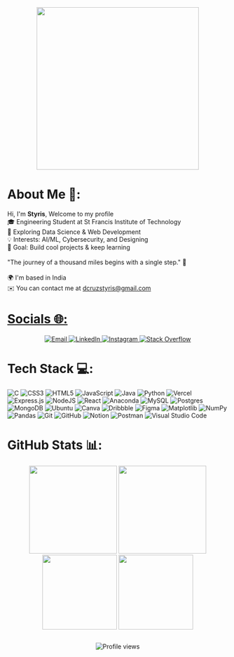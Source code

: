<div align="center">
  <img height="370" src="https://i.pinimg.com/736x/6c/d0/c6/6cd0c6f8669d70bcce1604e9216a3ee3.jpg"  />
</div>

# About Me 💫:
Hi, I'm **Styris**, Welcome to my profile <br>🎓 Engineering Student at St Francis Institute of Technology <br> 🚀 Exploring Data Science & Web Development<br>💡 Interests: AI/ML, Cybersecurity, and Designing<br>🎯 Goal: Build cool projects & keep learning<br><br>"The journey of a thousand miles begins with a single step." 🚀<br><br>🌍  I'm based in India<br>✉️  You can contact me at dcruzstyris@gmail.com <a href="mailto:dcruzstyris@gmail.com" target="_blank">

# Socials 🌐:
<div align="center">
   <a href="mailto:dcruzstyris@gmail.com" target="_blank">
    <img src="https://img.shields.io/badge/Email-D14836?style=for-the-badge&logo=gmail&logoColor=white&height=40" alt="Email"/>
  </a>
  <a href="https://linkedin.com/in/styris-dcruz-057014237" target="_blank">
    <img src="https://img.shields.io/badge/LinkedIn-0077B5?style=for-the-badge&logo=linkedin&logoColor=white&height=40" alt="LinkedIn"/>
  </a>
  <a href="https://instagram.com/styris.dcruz" target="_blank">
    <img src="https://img.shields.io/badge/Instagram-%23E4405F.svg?style=for-the-badge&logo=Instagram&logoColor=white&height=40" alt="Instagram"/>
  </a>
  <a href="https://stackoverflow.com/users/22601330" target="_blank">
    <img src="https://img.shields.io/badge/-Stackoverflow-FE7A16?style=for-the-badge&logo=stack-overflow&logoColor=white&height=40" alt="Stack Overflow"/>
  </a>
</div>

# Tech Stack 💻:
![C](https://img.shields.io/badge/c-%2300599C.svg?style=for-the-badge&logo=c&logoColor=white) ![CSS3](https://img.shields.io/badge/css3-%231572B6.svg?style=for-the-badge&logo=css3&logoColor=white) ![HTML5](https://img.shields.io/badge/html5-%23E34F26.svg?style=for-the-badge&logo=html5&logoColor=white) ![JavaScript](https://img.shields.io/badge/javascript-%23323330.svg?style=for-the-badge&logo=javascript&logoColor=%23F7DF1E) ![Java](https://img.shields.io/badge/java-%23ED8B00.svg?style=for-the-badge&logo=openjdk&logoColor=white) ![Python](https://img.shields.io/badge/python-3670A0?style=for-the-badge&logo=python&logoColor=ffdd54) ![Vercel](https://img.shields.io/badge/vercel-%23000000.svg?style=for-the-badge&logo=vercel&logoColor=white) ![Express.js](https://img.shields.io/badge/express.js-%23404d59.svg?style=for-the-badge&logo=express&logoColor=%2361DAFB) ![NodeJS](https://img.shields.io/badge/node.js-6DA55F?style=for-the-badge&logo=node.js&logoColor=white) ![React](https://img.shields.io/badge/react-%2320232a.svg?style=for-the-badge&logo=react&logoColor=%2361DAFB) ![Anaconda](https://img.shields.io/badge/Anaconda-%2344A833.svg?style=for-the-badge&logo=anaconda&logoColor=white) ![MySQL](https://img.shields.io/badge/mysql-4479A1.svg?style=for-the-badge&logo=mysql&logoColor=white) ![Postgres](https://img.shields.io/badge/postgres-%23316192.svg?style=for-the-badge&logo=postgresql&logoColor=white) ![MongoDB](https://img.shields.io/badge/MongoDB-%234ea94b.svg?style=for-the-badge&logo=mongodb&logoColor=white) ![Ubuntu](https://img.shields.io/badge/Ubuntu-E95420?style=for-the-badge&logo=ubuntu&logoColor=white) ![Canva](https://img.shields.io/badge/Canva-%2300C4CC.svg?style=for-the-badge&logo=Canva&logoColor=white) ![Dribbble](https://img.shields.io/badge/Dribbble-EA4C89?style=for-the-badge&logo=dribbble&logoColor=white) ![Figma](https://img.shields.io/badge/figma-%23F24E1E.svg?style=for-the-badge&logo=figma&logoColor=white) ![Matplotlib](https://img.shields.io/badge/Matplotlib-%23ffffff.svg?style=for-the-badge&logo=Matplotlib&logoColor=black) ![NumPy](https://img.shields.io/badge/numpy-%23013243.svg?style=for-the-badge&logo=numpy&logoColor=white) ![Pandas](https://img.shields.io/badge/pandas-%23150458.svg?style=for-the-badge&logo=pandas&logoColor=white) ![Git](https://img.shields.io/badge/git-%23F05033.svg?style=for-the-badge&logo=git&logoColor=white) ![GitHub](https://img.shields.io/badge/github-%23121011.svg?style=for-the-badge&logo=github&logoColor=white) ![Notion](https://img.shields.io/badge/Notion-%23000000.svg?style=for-the-badge&logo=notion&logoColor=white) ![Postman](https://img.shields.io/badge/Postman-FF6C37?style=for-the-badge&logo=postman&logoColor=white) ![Visual Studio Code](https://img.shields.io/badge/Visual%20Studio%20Code-0078d7.svg?style=for-the-badge&logo=visual-studio-code&logoColor=white)

# GitHub Stats 📊:
<div align="center">
  <img src="https://github-readme-stats.vercel.app/api?username=styris12&theme=codeSTACKr&hide_border=false&include_all_commits=true&count_private=true&border_color=ffffff" height="200"/>
  <img src="https://github-readme-streak-stats.herokuapp.com/?user=styris12&theme=codeSTACKr&hide_border=false&border_color=ffffff" height="200"/>
  <img src="https://github-readme-stats.vercel.app/api/top-langs/?username=styris12&theme=codeSTACKr&hide_border=false&include_all_commits=true&count_private=false&layout=compact&border_color=ffffff" height="170"/>
  <img height="170" src="https://i.pinimg.com/736x/54/01/88/54018835313531c23dd01080002d39fc.jpg" />
</div><br>

<div align="center" style="margin-top: 10px">
  <img src="https://komarev.com/ghpvc/?username=styris12&color=blueviolet&style=flat-square" alt="Profile views"/>
</div>

<!-- Proudly created with GPRM ( https://gprm.itsvg.in ) -->
